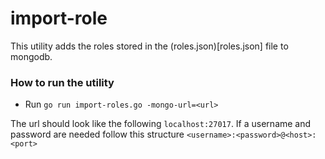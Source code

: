 import-role
================

This utility adds the roles stored in the (roles.json)[roles.json] file to mongodb. 

### How to run the utility

* Run `go run import-roles.go -mongo-url=<url>`

The url should look like the following `localhost:27017`. If a username and password are needed follow this structure `<username>:<password>@<host>:<port>`